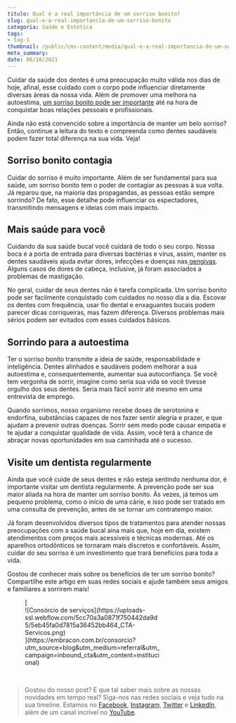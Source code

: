 ```yaml
---
titulo: Qual é a real importância de um sorriso bonito?
slug: qual-e-a-real-importancia-de-um-sorriso-bonito
categoria: Saúde e Estética
tags:
- tag-1
thumbnail: /public/cms-content/media/qual-e-a-real-importancia-de-um-sorriso-bonito.jpg
meta_summary: 
date: 06/10/2021
---
```

Cuidar da saúde dos dentes é uma preocupação muito válida nos dias de hoje, afinal, esse cuidado com o corpo pode influenciar diretamente diversas áreas da nossa vida. Além de promover uma melhora na autoestima, [um sorriso bonito pode ser importante](https://www.embracon.com.br/blog/o-que-eu-preciso-saber-sobre-o-uso-do-botox-para-correcao-de-sorriso) até na hora de conquistar boas relações pessoais e profissionais.

Ainda não está convencido sobre a importância de manter um belo sorriso? Então, continue a leitura do texto e compreenda como dentes saudáveis podem fazer total diferença na sua vida. Veja!

Sorriso bonito contagia
-----------------------

Cuidar do sorriso é muito importante. Além de ser fundamental para sua saúde, um sorriso bonito tem o poder de contagiar as pessoas à sua volta. Já reparou que, na maioria das propagandas, as pessoas estão sempre sorrindo? De fato, esse detalhe pode influenciar os espectadores, transmitindo mensagens e ideias com mais impacto.

Mais saúde para você
--------------------

Cuidando da sua saúde bucal você cuidará de todo o seu corpo. Nossa boca é a porta de entrada para diversas bactérias e vírus, assim, manter os dentes saudáveis ajuda evitar dores, infecções e doenças nas[ gengivas](https://www.embracon.com.br/blog/gengivoplastia-o-que-e-e-para-quem-e-indicada). Alguns casos de dores de cabeça, inclusive, já foram associados a problemas de mastigação.

No geral, cuidar de seus dentes não é tarefa complicada. Um sorriso bonito pode ser facilmente conquistado com cuidados no nosso dia a dia. Escovar os dentes com frequência, usar fio dental e enxaguantes bucais podem parecer dicas corriqueiras, mas fazem diferença. Diversos problemas mais sérios podem ser evitados com esses cuidados básicos.

Sorrindo para a autoestima
--------------------------

Ter o sorriso bonito transmite a ideia de saúde, responsabilidade e inteligência. Dentes alinhados e saudáveis podem melhorar a sua autoestima e, consequentemente, aumentar sua autoconfiança. Se você tem vergonha de sorrir, imagine como seria sua vida se você tivesse orgulho dos seus dentes. Seria mais fácil sorrir até mesmo em uma entrevista de emprego.

Quando sorrimos, nosso organismo recebe doses de serotonina e endorfina, substâncias capazes de nos fazer sentir alegria e prazer, e que ajudam a prevenir outras doenças. Sorrir sem medo pode causar empatia e te ajudar a conquistar qualidade de vida. Assim, você terá a chance de abraçar novas oportunidades em sua caminhada até o sucesso.

Visite um dentista regularmente
-------------------------------

Ainda que você cuide de seus dentes e não esteja sentindo nenhuma dor, é importante visitar um dentista regularmente. A prevenção pode ser sua maior aliada na hora de manter um sorriso bonito. Às vezes, já temos um pequeno problema, como o início de uma cárie, e isso pode ser tratado em uma consulta de prevenção, antes de se tornar um contratempo maior.

Já foram desenvolvidos diversos tipos de tratamentos para atender nossas preocupações com a saúde bucal aina mais que, hoje em dia, existem atendimentos com preços mais acessíveis e técnicas modernas. Até os aparelhos ortodônticos se tornaram mais discretos e confortáveis. Assim, cuidar do seu sorriso é um investimento que trará benefícios para toda a vida.

Gostou de conhecer mais sobre os benefícios de ter um sorriso bonito? Compartilhe este artigo em suas redes sociais e ajude também seus amigos e familiares a sorrirem mais!

<figure class="w-richtext-figure-type-image w-richtext-align-center" style="max-width:310px">[<div>![Consórcio de serviços](https://uploads-ssl.webflow.com/5cc70a3a0871f750442da9d5/5eb45fa0d7815a36452bb464_CTA-Servicos.png)</div>](https://embracon.com.br/consorcio?utm_source=blog&utm_medium=referral&utm_campaign=inbound_cta&utm_content=institucional)</figure>‍

> Gostou do nosso post? E que tal saber mais sobre as nossas novidades em tempo real? Siga-nos nas redes sociais e veja tudo na sua timeline. Estamos no [Facebook](https://www.facebook.com/embracon/), [Instagram](https://www.instagram.com/embraconoficial/), [Twitter](https://twitter.com/embracon) e [LinkedIn](https://www.linkedin.com/company/1018875/), além de um canal incrível no [YouTube](https://www.youtube.com/channel/UCL-Y0mv9zc73Iek48NLUBzQ).
